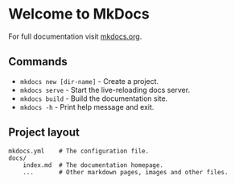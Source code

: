 # Welcome to MkDocs

For full documentation visit [mkdocs.org](https://www.mkdocs.org).

## Commands

* `mkdocs new [dir-name]` - Create a project.
* `mkdocs serve` - Start the live-reloading docs server.
* `mkdocs build` - Build the documentation site.
* `mkdocs -h` - Print help message and exit.

## Project layout

    mkdocs.yml    # The configuration file.
    docs/
        index.md  # The documentation homepage.
        ...       # Other markdown pages, images and other files.
<!--stackedit_data:
eyJoaXN0b3J5IjpbMTkyNzc3NjgwXX0=
-->